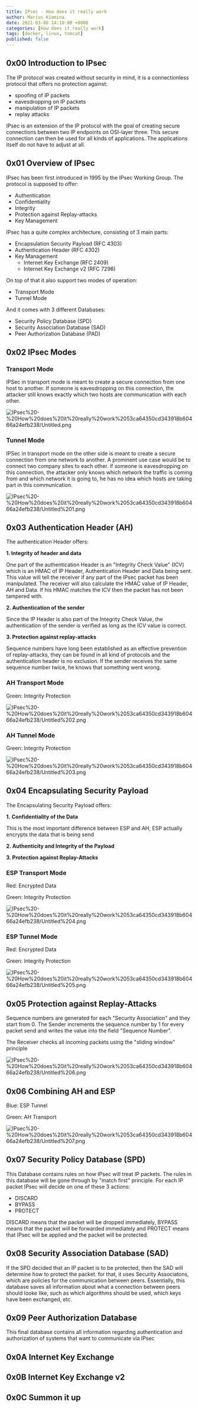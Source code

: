 ```yaml
---
title: IPsec - How does it really work
author: Marius Kimmina
date: 2021-03-08 14:10:00 +0800
categories: [How does it really work]
tags: [docker, linux, tomcat]
published: false
---
```


## 0x00 Introduction to IPsec

The IP protocol was created without security in mind, it is a connectionless protocol that offers no protection against:

- spoofing of IP packets
- eavesdropping on IP packets
- manipulation of IP packets
- replay attacks

IPsec is an extension of the IP protocol with the goal of creating secure connections between two IP endpoints on OSI-layer three. This secure connection can then be used for all kinds of applications. The applications itself do not have to adjust at all.

## 0x01 Overview of IPsec

IPsec has been first introduced in 1995 by the IPsec Working Group.
The protocol is supposed to offer:

- Authentication
- Confidentiality
- Integrity
- Protection against Replay-attacks
- Key Management

IPsec has a quite complex architecture, consisting of 3 main parts:

- Encapsulation Security Payload (RFC 4303)
- Authentication Header (RFC 4302)
- Key Management
    - Internet Key Exchange (RFC 2409)
    - Internet Key Exchange v2 (RFC 7296)

On top of that it also support two modes of operation:

- Transport Mode
- Tunnel Mode

And it comes with 3 different Databases:

- Security Policy Database (SPD)
- Security Association Database (SAD)
- Peer Authorization Database (PAD)

## 0x02 IPsec Modes

### Transport Mode

IPSec in transport mode is meant to create a secure connection from one host to another.
If someone is eavesdropping on this connection, the attacker still knows exactly which two hosts are communication with each other.

![IPsec%20-%20How%20does%20it%20really%20work%2053ca64350cd343918b60466a24efb238/Untitled.png](IPsec%20-%20How%20does%20it%20really%20work%2053ca64350cd343918b60466a24efb238/Untitled.png)

### Tunnel Mode

IPSec in transport mode on the other side is meant to create a secure connection from one network to another. A prominent use case would be to connect two company sites to each other.
if someone is eavesdropping on this connection, the attacker only knows which network the traffic is coming from and which network it is going to, he has no idea which hosts are taking part in this communication.

![IPsec%20-%20How%20does%20it%20really%20work%2053ca64350cd343918b60466a24efb238/Untitled%201.png](IPsec%20-%20How%20does%20it%20really%20work%2053ca64350cd343918b60466a24efb238/Untitled%201.png)

## 0x03 Authentication Header (AH)

The authentication Header offers:

**1. Integrity of header and data**

One part of the authentication Header is an "Integrity Check Value" (ICV) which is an HMAC of IP Header, Authentication Header and Data being sent. This value will tell the receiver if any part of the IPsec packet has been manipulated.
The receiver will also calculate the HMAC value of IP Header, AH and Data. If his HMAC matches the ICV then the packet has not been tampered with.

**2. Authentication of the sender**

Since the IP Header is also part of the Integrity Check Value, the authentication of the sender is verified as long as the ICV value is correct.

**3. Protection against replay-attacks**

Sequence numbers have long been established as an effective prevention of replay-attacks, they can be found in all kind of protocols and the authentication header is no exclusion. If the sender receives the same sequence number twice, he knows that something went wrong.

### AH Transport Mode

Green: Integrity Protection

![IPsec%20-%20How%20does%20it%20really%20work%2053ca64350cd343918b60466a24efb238/Untitled%202.png](IPsec%20-%20How%20does%20it%20really%20work%2053ca64350cd343918b60466a24efb238/Untitled%202.png)

### AH Tunnel Mode

Green: Integrity Protection

![IPsec%20-%20How%20does%20it%20really%20work%2053ca64350cd343918b60466a24efb238/Untitled%203.png](IPsec%20-%20How%20does%20it%20really%20work%2053ca64350cd343918b60466a24efb238/Untitled%203.png)

## 0x04 Encapsulating Security Payload

The Encapsulating Security Payload offers:

**1.** **Confidentiality of the Data**

This is the most important difference between ESP and AH, ESP actually encrypts the data that is being send

**2. Authenticity and Integrity of the Payload**

**3. Protection against Replay-Attacks**

### ESP Transport Mode

Red: Encrypted Data

Green: Integrity Protection

![IPsec%20-%20How%20does%20it%20really%20work%2053ca64350cd343918b60466a24efb238/Untitled%204.png](IPsec%20-%20How%20does%20it%20really%20work%2053ca64350cd343918b60466a24efb238/Untitled%204.png)

### ESP Tunnel Mode

Red: Encrypted Data

Green: Integrity Protection

![IPsec%20-%20How%20does%20it%20really%20work%2053ca64350cd343918b60466a24efb238/Untitled%205.png](IPsec%20-%20How%20does%20it%20really%20work%2053ca64350cd343918b60466a24efb238/Untitled%205.png)

## 0x05 Protection against Replay-Attacks

Sequence numbers are generated for each "Security Association" and they start from 0.
The Sender increments the sequence number by 1 for every packet send and writes the value into the field "Sequence Number".

The Receiver checks all incoming packets using the "sliding window" principle

![IPsec%20-%20How%20does%20it%20really%20work%2053ca64350cd343918b60466a24efb238/Untitled%206.png](IPsec%20-%20How%20does%20it%20really%20work%2053ca64350cd343918b60466a24efb238/Untitled%206.png)

## 0x06 Combining AH and ESP

Blue: ESP Tunnel

Green: AH Transport

![IPsec%20-%20How%20does%20it%20really%20work%2053ca64350cd343918b60466a24efb238/Untitled%207.png](IPsec%20-%20How%20does%20it%20really%20work%2053ca64350cd343918b60466a24efb238/Untitled%207.png)

## 0x07 Security Policy Database (SPD)

This Database contains rules on how IPsec will treat IP packets. The rules in this database will be gone through by "match first" principle. For each IP packet IPsec will decide on one of these 3 actions:

- DISCARD
- BYPASS
- PROTECT

DISCARD means that the packet will be dropped immediately, BYPASS means that the packet will be forwarded immediately and PROTECT means that IPsec will be applied and the packet will be protected.

## 0x08 Security Association Database (SAD)
If the SPD decided that an IP packet is to be protected, then the SAD will determine how to protect the packet. 
for that, it uses Security Associatons, which are policies for the communication between peers.
Essentially, this database saves all information about what a connection between peers should looke like, such as which algorithms should be used, which keys have been exchanged, etc.

## 0x09 Peer Authorization Database
This final database contains all information regarding authentication and authorization of systems that want to communicate via IPsec

## 0x0A Internet Key Exchange


## 0x0B Internet Key Exchange v2

## 0x0C Summon it up